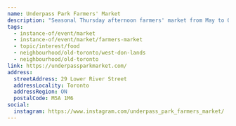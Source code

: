 ```yaml
---
name: Underpass Park Farmers' Market
description: "Seasonal Thursday afternoon farmers' market from May to October at Underpass Park in the Corktown area."
tags:
  - instance-of/event/market
  - instance-of/event/market/farmers-market
  - topic/interest/food
  - neighbourhood/old-toronto/west-don-lands
  - neighbourhood/old-toronto
link: https://underpassparkmarket.com/
address:
  streetAddress: 29 Lower River Street
  addressLocality: Toronto
  addressRegion: ON
  postalCode: M5A 1M6
social:
  instagram: https://www.instagram.com/underpass_park_farmers_market/
---
```

